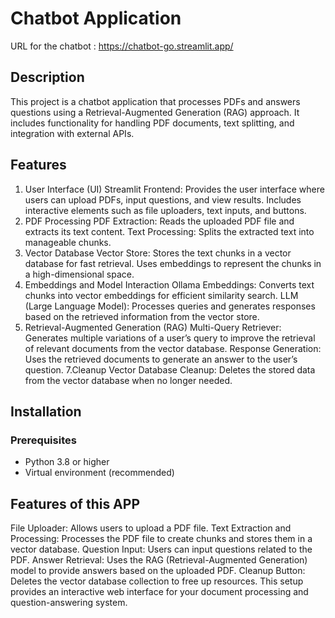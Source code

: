 # Chatbot Application
URL for the chatbot : https://chatbot-go.streamlit.app/

## Description

This project is a chatbot application that processes PDFs and answers questions using a Retrieval-Augmented Generation (RAG) approach. It includes functionality for handling PDF documents, text splitting, and integration with external APIs.

## Features
1. User Interface (UI)
   Streamlit Frontend:
   Provides the user interface where users can upload PDFs, input questions, and view results. Includes interactive elements such as file uploaders, text inputs, and buttons.
2. PDF Processing
   PDF Extraction: Reads the uploaded PDF file and extracts its text content.
   Text Processing: Splits the extracted text into manageable chunks.
4. Vector Database
   Vector Store: Stores the text chunks in a vector database for fast retrieval. Uses embeddings to represent the chunks in a high-dimensional space.
5. Embeddings and Model Interaction
   Ollama Embeddings: Converts text chunks into vector embeddings for efficient similarity search.
   LLM (Large Language Model): Processes queries and generates responses based on the retrieved information from the vector store.
6. Retrieval-Augmented Generation (RAG)
   Multi-Query Retriever: Generates multiple variations of a user’s query to improve the retrieval of relevant documents from the vector database.
   Response Generation: Uses the retrieved documents to generate an answer to the user’s question.
7.Cleanup
   Vector Database Cleanup: Deletes the stored data from the vector database when no longer needed.

## Installation

### Prerequisites

- Python 3.8 or higher
- Virtual environment (recommended)
  
## Features of this APP
   File Uploader: Allows users to upload a PDF file.
   Text Extraction and Processing: Processes the PDF file to create chunks and stores them in a vector database.
   Question Input: Users can input questions related to the PDF.
   Answer Retrieval: Uses the RAG (Retrieval-Augmented Generation) model to provide answers based on the uploaded PDF.
   Cleanup Button: Deletes the vector database collection to free up resources.
   This setup provides an interactive web interface for your document processing and question-answering system.
